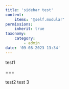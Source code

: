 ```yaml
---
title: 'sidebar test'
content:
    items: '@self.modular'
permissions:
    inherit: true
taxonomy:
    category:
        - admin
date: '09-08-2023 13:34'
---
```


test1

===

test2 test 3